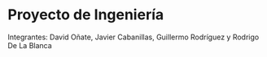 # Proyecto de Ingeniería
Integrantes: David Oñate, Javier Cabanillas, Guillermo Rodríguez y Rodrigo De La Blanca
